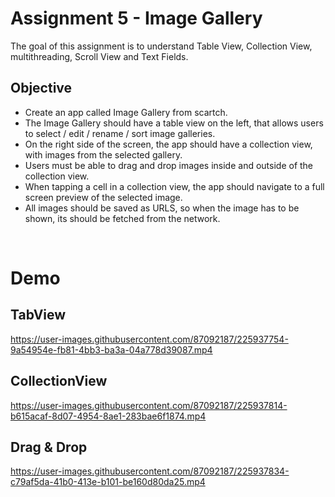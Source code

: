 # Assignment 5 - Image Gallery
The goal of this assignment is to understand Table View, Collection View, multithreading, Scroll View and Text Fields.

## Objective 
- Create an app called Image Gallery from scartch. 
- The Image Gallery should have a table view on the left, that allows users to select / edit / rename / sort image galleries.
- On the right side of the screen, the app should have a collection view, with images from the selected gallery. 
- Users must be able to drag and drop images inside and outside of the collection view.
- When tapping a cell in a collection view, the app should navigate to a full screen preview of the selected image.
- All images should be saved as URLS, so when the image has to be shown, its should be fetched from the network.

<br>

# Demo

## TabView
https://user-images.githubusercontent.com/87092187/225937754-9a54954e-fb81-4bb3-ba3a-04a778d39087.mp4

## CollectionView
https://user-images.githubusercontent.com/87092187/225937814-b615acaf-8d07-4954-8ae1-283bae6f1874.mp4

## Drag & Drop
https://user-images.githubusercontent.com/87092187/225937834-c79af5da-41b0-413e-b101-be160d80da25.mp4


